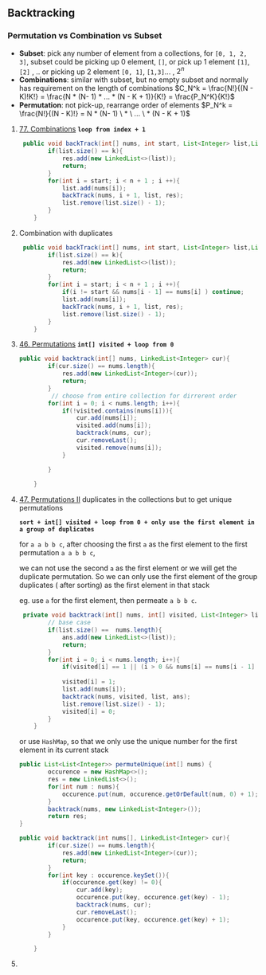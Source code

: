 ## Backtracking



### Permutation vs Combination vs Subset

+ **Subset**: pick any number of element from a collections, for `[0, 1, 2, 3]`, subset could be picking up 0 element, `[]`, or pick up 1 element `[1]`, `[2]` , .. or picking up 2 element `[0, 1]`, `[1,3]`... , $2^n$
+ **Combinations**: similar with subset, but no empty subset and normally has requirement on the length of combinations $C_N^k = \frac{N!}{(N - K)!K!} = \frac{N * (N- 1) * ... * (N - K + 1)}{K!} = \frac{P_N^K}{K!}$
+ **Permutation**: not pick-up, rearrange order of elements $P_N^k = \frac{N!}{(N - K)!} = N * (N- 1) \ * \  ... \ * (N - K + 1)$

1. [77. Combinations](https://leetcode.com/problems/combinations/) **`loop from index + 1`**

   ```java
    public void backTrack(int[] nums, int start, List<Integer> list,List<List<Integer>> res){
           if(list.size() == k){
               res.add(new LinkedList<>(list));
               return;
           }
           for(int i = start; i < n + 1 ; i ++){
               list.add(nums[i]);
               backTrack(nums, i + 1, list, res);
               list.remove(list.size() - 1);
           }
       }
   ```

   

2. Combination with duplicates

   ```java
    public void backTrack(int[] nums, int start, List<Integer> list,List<List<Integer>> res){
           if(list.size() == k){
               res.add(new LinkedList<>(list));
               return;
           }
           for(int i = start; i < n + 1 ; i ++){
               if(i != start && nums[i - 1] == nums[i] ) continue;
               list.add(nums[i]);
               backTrack(nums, i + 1, list, res);
               list.remove(list.size() - 1);
           }
       }
   ```

   

3. [46. Permutations](https://leetcode.com/problems/permutations/) **`int[] visited + loop from 0`**

   ```java
   public void backtrack(int[] nums, LinkedList<Integer> cur){
           if(cur.size() == nums.length){
               res.add(new LinkedList<Integer>(cur));
               return;
           }
          	// choose from entire collection for dirrerent order
           for(int i = 0; i < nums.length; i++){
               if(!visited.contains(nums[i])){
                   cur.add(nums[i]);
                   visited.add(nums[i]);
                   backtrack(nums, cur);
                   cur.removeLast();
                   visited.remove(nums[i]);
               }
   
           }
           
       }
   ```

   

4. [47. Permutations II](https://leetcode.com/problems/permutations-ii/) duplicates in the collections but to get unique permutations

   **`sort + int[] visited + loop from 0 + only use the first element in a group of duplicates`**

   for `a a b b c`, after choosing the first `a` as the first element to the first permutation `a a b b c`, 

   we can not use the second `a` as the first element or we will get the duplicate permutation. So we can only use the first element of the group duplicates ( after sorting) as the first element in that stack

   eg. use `a` for the first element, then permeate `a b b c`.

   ```java
    private void backtrack(int[] nums, int[] visited, List<Integer> list, List<List<Integer>> ans){
           // base case
           if(list.size() ==  nums.length){
               ans.add(new LinkedList<>(list));
               return;
           }
           for(int i = 0; i < nums.length; i++){
               if(visited[i] == 1 || (i > 0 && nums[i] == nums[i - 1] && visited[i - 1] == 0)) continue;
              
               visited[i] = 1;
               list.add(nums[i]);
               backtrack(nums, visited, list, ans);
               list.remove(list.size() - 1);
               visited[i] = 0;
           }
       }
   ```

   or use `HashMap`, so that we only use the unique number for the first element in its current stack

   ```java
   public List<List<Integer>> permuteUnique(int[] nums) {
           occurence = new HashMap<>();
           res = new LinkedList<>();
           for(int num : nums){
               occurence.put(num, occurence.getOrDefault(num, 0) + 1);
           }
           backtrack(nums, new LinkedList<Integer>());
           return res;
   } 
   
   public void backtrack(int nums[], LinkedList<Integer> cur){
           if(cur.size() == nums.length){
               res.add(new LinkedList<Integer>(cur));
               return;
           }
           for(int key : occurence.keySet()){
               if(occurence.get(key) != 0){
                   cur.add(key);
                   occurence.put(key, occurence.get(key) - 1);
                   backtrack(nums, cur);
                   cur.removeLast();
                   occurence.put(key, occurence.get(key) + 1);
               }            
           }
   
       }
   ```

   

5. 

